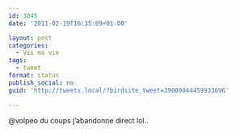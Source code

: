 ```yaml
---
id: 3045
date: '2011-02-19T16:35:09+01:00'

layout: post
categories:
  - Vis ma vie
tags:
  - tweet
format: status
publish_social: no
guid: 'http://tweets.local/?birdsite_tweet=39000044459933696'

---
```


@volpeo du coups j’abandonne direct lol..
